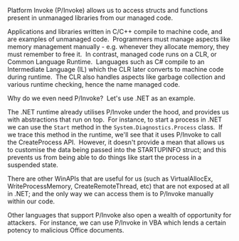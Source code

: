 Platform Invoke (P/Invoke) allows us to access structs and functions present in unmanaged libraries from our managed code.

Applications and libraries written in C/C++ compile to machine code, and are examples of unmanaged code.  Programmers must manage aspects like memory management manually - e.g. whenever they allocate memory, they must remember to free it.  In contrast, managed code runs on a CLR, or Common Language Runtime.  Languages such as C# compile to an Intermediate Language (IL) which the CLR later converts to machine code during runtime.  The CLR also handles aspects like garbage collection and various runtime checking, hence the name managed code.

Why do we even need P/Invoke?  Let's use .NET as an example.  

The .NET runtime already utilises P/Invoke under the hood, and provides us with abstractions that run on top.  For instance, to start a process in .NET we can use the `Start` method in the `System.Diagnostics.Process` class.  If we trace this method in the runtime, we'll see that it uses P/Invoke to call the CreateProcess API.  However, it doesn't provide a mean that allows us to customise the data being passed into the STARTUPINFO struct; and this prevents us from being able to do things like start the process in a suspended state.

There are other WinAPIs that are useful for us (such as VirtualAllocEx, WriteProcessMemory, CreateRemoteThread, etc) that are not exposed at all in .NET; and the only way we can access them is to P/Invoke manually within our code.

Other languages that support P/Invoke also open a wealth of opportunity for attackers.  For instance, we can use P/Invoke in VBA which lends a certain potency to malicious Office documents.

